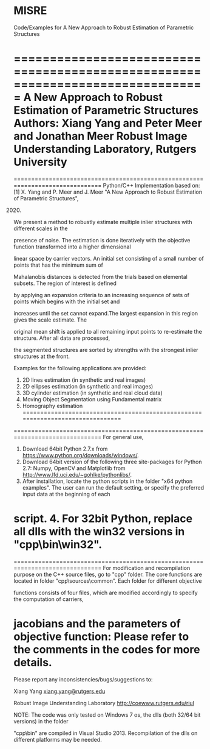 # MISRE
Code/Examples for A New Approach to Robust Estimation of Parametric Structures

===============================================================================
A New Approach to Robust Estimation of Parametric Structures
Authors: Xiang Yang and Peter Meer and Jonathan Meer
Robust Image Understanding Laboratory, Rutgers University
===============================================================================

===============================================================================
Python/C++ Implementation based on:
[1] X. Yang and P. Meer and J. Meer "A New Approach to Robust Estimation of Parametric Structures", 

2020. 

We present a method to robustly estimate multiple inlier structures with different scales in the 

presence of noise. 
The estimation is done iteratively with the objective function transformed into a higher dimensional 

linear space 
by carrier vectors. An initial set consisting of a small number of points that has the minimum sum of 

Mahalanobis 
distances is detected from the trials based on elemental subsets. The region of interest is defined 

by applying an 
expansion criteria to an increasing sequence of sets of points which begins with the initial set and 

increases
until the set cannot expand.The largest expansion in this region gives the scale estimate. The 

original mean shift 
is applied to all remaining input points to re-estimate the structure. After all data are processed, 

the segmented 
structures are sorted by strengths with the strongest inlier structures at the front.

Examples for the following applications are provided:
1. 2D lines estimation (in synthetic and real images)
2. 2D ellipses estimation (in synthetic and real images)
3. 3D cylinder estimation (in synthetic and real cloud data)
4. Moving Object Segmentation using Fundamental matrix
5. Homography estimation
===============================================================================

===============================================================================
For general use,
1. Download 64bit Python 2.7.x from https://www.python.org/downloads/windows/.
2. Download 64bit version of the following three site-packages for Python 2.7:
Numpy, OpenCV and Matplotlib from http://www.lfd.uci.edu/~gohlke/pythonlibs/.
3. After installation, locate the python scripts in the folder "x64 python examples\".
The user can run the default setting, or specify the preferred input data at the beginning of each 

script.
4. For 32bit Python, replace all dlls with the win32 versions in "cpp\bin\win32". 
===============================================================================

===============================================================================
For modification and recompilation purpose on the C++ source files, go to "cpp\" folder.
The core functions are located in folder "cpp\sources\common". Each folder for different objective 

functions 
consists of four files, which are modified accordingly to specify the computation of carriers, 

jacobians and the 
parameters of objective function:
Please refer to the comments in the codes for more details.
===============================================================================

Please report any inconsistencies/bugs/suggestions to:

Xiang Yang
xiang.yang@rutgers.edu

Robust Image Understanding Laboratory
http://coewww.rutgers.edu/riul

NOTE: The code was only tested on Windows 7 os, the dlls (both 32/64 bit versions) in the folder 

"cpp\bin" are 
compiled in Visual Studio 2013. Recompilation of the dlls on different platforms may be needed.
